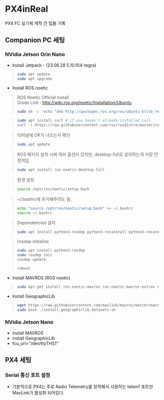# PX4inReal
PX4 FC 실기체 제작 간 팁들 기록

## Companion PC 세팅

### NVidia Jetson Orin Nano
* Install Jetpack - (23.06.28 5.10.104-tegra)
>```bash
>sudo apt update
>sudo apt upgrade
>```

* Install ROS noetic
> ROS Noetic Official Install  
> Guide Link : <http://wiki.ros.org/noetic/Installation/Ubuntu>
>```bash
>sudo sh -c 'echo "deb http://packages.ros.org/ros/ubuntu $(lsb_release -sc) main" > /etc/apt/sources.list.d/ros-latest.list'
>```

>```bash
>sudo apt install curl # if you haven't already installed curl
>curl -s https://raw.githubusercontent.com/ros/rosdistro/master/ros.asc | sudo apt-key add -
>```

> 터미널에 OK가 나오는지 확인
>```bash
>sudo apt update
>```

> ROS 패키지 설치 시에 여러 옵션이 있지만, desktop-full로 설치하는게 가장 안정적임
>```bash
>sudo apt install ros-noetic-desktop-full
>```

> 환경 설정
>```bash
>source /opt/ros/noetic/setup.bash
>```

> ~/.bashrc에 추가해주어도 됨.
>```bash
>echo "source /opt/ros/noetic/setup.bash" >> ~/.bashrc
>source ~/.bashrc
>```

> Dependencies 설치
>```bash
>sudo apt install python3-rosdep python3-rosinstall python3-rosinstall-generator python3-wstool build-essential
>```

> rosdep initialize
>```bash
>sudo apt install python3-rosdep
>sudo rosdep init
>rosdep update
>```

>```bash
>reboot
>```

* Install MAVROS (ROS noetic)
>```bash
>sudo apt-get install ros-noetic-mavros ros-noetic-mavros-extras ros-noetic-mavros-msgs
>```

* Install GeographicLib
>```bash
>wget https://raw.githubusercontent.com/mavlink/mavros/master/mavros/scripts/install_geographiclib_datasets.sh
>sudo bash ./install_geographiclib_datasets.sh   
>```

### NVidia Jetson Nano
* install MAVROS  
* install GeographicLib  
* fcu_url="/dev/ttyTHS1"

## PX4 세팅

### Serial 통신 포트 설정
* 기본적으로 PX4는 주로 Radio Telemetry를 장착해서 사용하는 telem1 포트만 MavLink가 활성화 되어있다.
